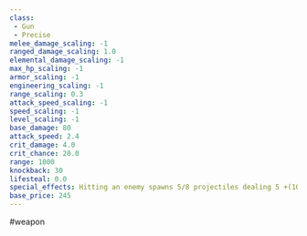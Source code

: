 ```yaml
---
class: 
 - Gun
 - Precise
melee_damage_scaling: -1
ranged_damage_scaling: 1.0
elemental_damage_scaling: -1
max_hp_scaling: -1
armor_scaling: -1
engineering_scaling: -1
range_scaling: 0.3
attack_speed_scaling: -1
speed_scaling: -1
level_scaling: -1
base_damage: 80
attack_speed: 2.4
crit_damage: 4.0
crit_chance: 20.0
range: 1000
knockback: 30
lifesteal: 0.0
special_effects: Hitting an enemy spawns 5/8 projectiles dealing 5 +(10%/15%)
base_price: 245
---
```

#weapon